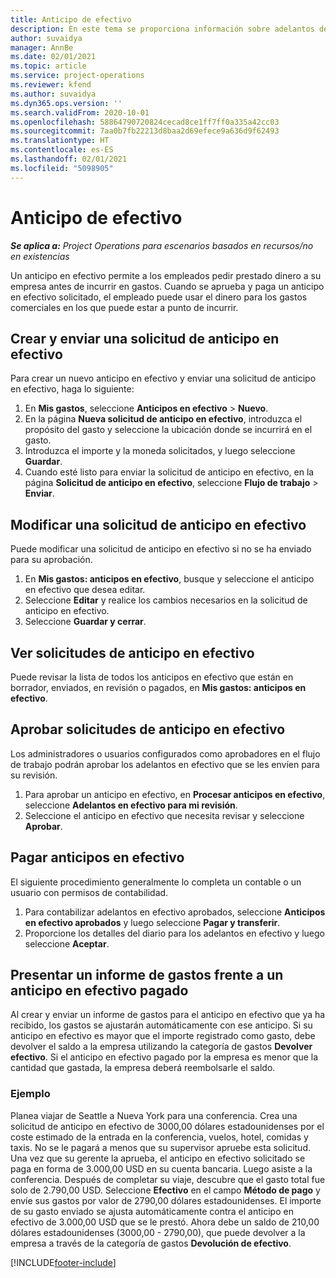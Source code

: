 ```yaml
---
title: Anticipo de efectivo
description: En este tema se proporciona información sobre adelantos de efectivo.
author: suvaidya
manager: AnnBe
ms.date: 02/01/2021
ms.topic: article
ms.service: project-operations
ms.reviewer: kfend
ms.author: suvaidya
ms.dyn365.ops.version: ''
ms.search.validFrom: 2020-10-01
ms.openlocfilehash: 58864790720824cecad8ce1ff7ff0a335a42cc03
ms.sourcegitcommit: 7aa0b7fb22213d8baa2d69efece9a636d9f62493
ms.translationtype: HT
ms.contentlocale: es-ES
ms.lasthandoff: 02/01/2021
ms.locfileid: "5098905"
---
```

# <a name="cash-advance"></a>Anticipo de efectivo

_**Se aplica a:** Project Operations para escenarios basados en recursos/no en existencias_

Un anticipo en efectivo permite a los empleados pedir prestado dinero a su empresa antes de incurrir en gastos. Cuando se aprueba y paga un anticipo en efectivo solicitado, el empleado puede usar el dinero para los gastos comerciales en los que puede estar a punto de incurrir. 

## <a name="create-and-submit-a-cash-advance-request"></a>Crear y enviar una solicitud de anticipo en efectivo
Para crear un nuevo anticipo en efectivo y enviar una solicitud de anticipo en efectivo, haga lo siguiente: 

1. En **Mis gastos**, seleccione **Anticipos en efectivo** > **Nuevo**. 
2. En la página **Nueva solicitud de anticipo en efectivo**, introduzca el propósito del gasto y seleccione la ubicación donde se incurrirá en el gasto.
3. Introduzca el importe y la moneda solicitados, y luego seleccione **Guardar**. 
4. Cuando esté listo para enviar la solicitud de anticipo en efectivo, en la página **Solicitud de anticipo en efectivo**, seleccione **Flujo de trabajo** > **Enviar**.

## <a name="modify-a-cash-advance-request"></a>Modificar una solicitud de anticipo en efectivo

Puede modificar una solicitud de anticipo en efectivo si no se ha enviado para su aprobación.

1. En **Mis gastos: anticipos en efectivo**, busque y seleccione el anticipo en efectivo que desea editar.
2. Seleccione **Editar** y realice los cambios necesarios en la solicitud de anticipo en efectivo. 
3. Seleccione **Guardar y cerrar**.


## <a name="view-cash-advance-requests"></a>Ver solicitudes de anticipo en efectivo
Puede revisar la lista de todos los anticipos en efectivo que están en borrador, enviados, en revisión o pagados, en **Mis gastos: anticipos en efectivo**. 

## <a name="approve-cash-advance-requests"></a>Aprobar solicitudes de anticipo en efectivo

Los administradores o usuarios configurados como aprobadores en el flujo de trabajo podrán aprobar los adelantos en efectivo que se les envíen para su revisión. 

1. Para aprobar un anticipo en efectivo, en **Procesar anticipos en efectivo**, seleccione **Adelantos en efectivo para mi revisión**.
2. Seleccione el anticipo en efectivo que necesita revisar y seleccione **Aprobar**.  

## <a name="pay-cash-advances"></a>Pagar anticipos en efectivo 
El siguiente procedimiento generalmente lo completa un contable o un usuario con permisos de contabilidad.

1. Para contabilizar adelantos en efectivo aprobados, seleccione **Anticipos en efectivo aprobados** y luego seleccione **Pagar y transferir**.  
2. Proporcione los detalles del diario para los adelantos en efectivo y luego seleccione **Aceptar**. 

## <a name="submit-an-expense-report-against-a-paid-cash-advance"></a>Presentar un informe de gastos frente a un anticipo en efectivo pagado 

Al crear y enviar un informe de gastos para el anticipo en efectivo que ya ha recibido, los gastos se ajustarán automáticamente con ese anticipo. Si su anticipo en efectivo es mayor que el importe registrado como gasto, debe devolver el saldo a la empresa utilizando la categoría de gastos **Devolver efectivo**. Si el anticipo en efectivo pagado por la empresa es menor que la cantidad que gastada, la empresa deberá reembolsarle el saldo. 

### <a name="example"></a>Ejemplo
Planea viajar de Seattle a Nueva York para una conferencia. Crea una solicitud de anticipo en efectivo de 3000,00 dólares estadounidenses por el coste estimado de la entrada en la conferencia, vuelos, hotel, comidas y taxis. No se le pagará a menos que su supervisor apruebe esta solicitud. Una vez que su gerente la aprueba, el anticipo en efectivo solicitado se paga en forma de 3.000,00 USD en su cuenta bancaria. Luego asiste a la conferencia. Después de completar su viaje, descubre que el gasto total fue solo de 2.790,00 USD. Seleccione **Efectivo** en el campo **Método de pago** y envíe sus gastos por valor de 2790,00 dólares estadounidenses. El importe de su gasto enviado se ajusta automáticamente contra el anticipo en efectivo de 3.000,00 USD que se le prestó. Ahora debe un saldo de 210,00 dólares estadounidenses (3000,00 - 2790,00), que puede devolver a la empresa a través de la categoría de gastos **Devolución de efectivo**.



[!INCLUDE[footer-include](../includes/footer-banner.md)]